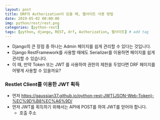 ```yaml
---
layout: post
title: DRF의 Authorization이 있을 때, 웹사이트 사용 방법
date: 2019-05-02 00:00:00
img: python/rest/rest.png
categories: [python-rest] 
tags: [python, django, REST, drf, Authorization, 웹사이트] # add tag
---
```


+ Django의 큰 장점 중 하나는 Admin 페이지를 쉽게 관리할 수 있다는 것입니다.
+ Django RestFramework를 사용할 때에도 Serializer를 이용하면 페이지를 쉽게 관리할 수 있습니다.
+ 이 때, 만약 Token 또는 JWT 를 사용하여 권한의 제한을 두었다면 DRF 페이지를 어떻게 사용할 수 있을까요?

### Restlet Client를 이용한 JWT 획득

+ 먼저 https://gaussian37.github.io/python-rest-JWT(JSON-Web-Token)-%EC%9D%B8%EC%A6%9D/
+ 먼저 JWT를 획득하기 위해서는 API에 POST를 하여 JWT를 얻어야 합니다.
    + 호출 주소 


